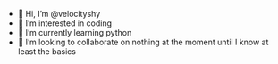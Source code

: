 - 👋 Hi, I’m @velocityshy
- 👀 I’m interested in coding 
- 🌱 I’m currently learning python
- 💞️ I’m looking to collaborate on nothing at the moment until I know at least the basics
